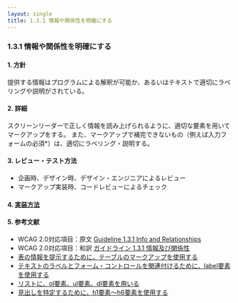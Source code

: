 ```yaml
---
layout: single
title: 1.3.1 情報や関係性を明確にする
---
```


### 1.3.1 情報や関係性を明確にする

#### 1. 方針

提供する情報はプログラムによる解釈が可能か、あるいはテキストで適切にラベリングや説明がされている。

#### 2. 詳細

スクリーンリーダーで正しく情報を読み上げられるように、適切な要素を用いてマークアップをする。
また、マークアップで補完できないもの（例えば入力フォームの必須*）は、適切にラベリング・説明する。

#### 3. レビュー・テスト方法

- 企画時、デザイン時、デザイン・エンジニアによるレビュー
- マークアップ実装時、コードレビューによるチェック

#### 4. [実装方法](/src/html/1/3/1.md)

#### 5. 参考文献

- WCAG 2.0対応項目：原文 [Guideline 1.3.1 Info and Relationships](https://www.w3.org/TR/2008/REC-WCAG20-20081211/#content-structure-separation-programmatic)
- WCAG 2.0対応項目：和訳 [ガイドライン 1.3.1 情報及び関係性](http://waic.jp/docs/WCAG20/Overview.html#content-structure-separation-programmatic)
- [表の情報を提示するために、テーブルのマークアップを使用する](http://waic.jp/docs/WCAG-TECHS/H51)
- [テキストのラベルとフォーム・コントロールを関連付けるために、label要素を使用する](http://waic.jp/docs/WCAG-TECHS/H44)
- [リストに、ol要素、ul要素、dl要素を用いる](http://waic.jp/docs/WCAG-TECHS/H48)
- [見出しを特定するために、h1要素～h6要素を使用する](http://waic.jp/docs/WCAG-TECHS/H42)
